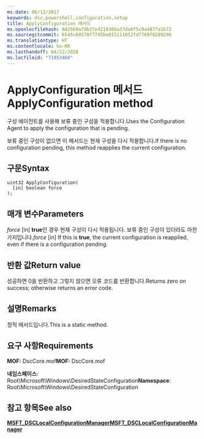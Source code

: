 ```yaml
---
ms.date: 06/12/2017
keywords: dsc,powershell,configuration,setup
title: ApplyConfiguration 메서드
ms.openlocfilehash: 0425b9a7db37e421830ba37da8f5c0a4877a1b72
ms.sourcegitcommit: 6545c60578f7745be015111052fd7769f8289296
ms.translationtype: HT
ms.contentlocale: ko-KR
ms.lasthandoff: 04/22/2020
ms.locfileid: "71953460"
---
```

# <a name="applyconfiguration-method"></a><span data-ttu-id="a48b1-103">ApplyConfiguration 메서드</span><span class="sxs-lookup"><span data-stu-id="a48b1-103">ApplyConfiguration method</span></span>

<span data-ttu-id="a48b1-104">구성 에이전트를 사용해 보류 중인 구성을 적용합니다.</span><span class="sxs-lookup"><span data-stu-id="a48b1-104">Uses the Configuration Agent to apply the configuration that is pending.</span></span>

<span data-ttu-id="a48b1-105">보류 중인 구성이 없으면 이 메서드는 현재 구성을 다시 적용합니다.</span><span class="sxs-lookup"><span data-stu-id="a48b1-105">If there is no configuration pending, this method reapplies the current configuration.</span></span>

## <a name="syntax"></a><span data-ttu-id="a48b1-106">구문</span><span class="sxs-lookup"><span data-stu-id="a48b1-106">Syntax</span></span>

```mof
uint32 ApplyConfiguration(
  [in] boolean force
);
```

## <a name="parameters"></a><span data-ttu-id="a48b1-107">매개 변수</span><span class="sxs-lookup"><span data-stu-id="a48b1-107">Parameters</span></span>

<span data-ttu-id="a48b1-108">*force* \[in\] **true**인 경우 현재 구성이 다시 적용됩니다. 보류 중인 구성이 있더라도 마찬가지입니다.</span><span class="sxs-lookup"><span data-stu-id="a48b1-108">*force* \[in\] If this is **true**, the current configuration is reapplied, even if there is a configuration pending.</span></span>

## <a name="return-value"></a><span data-ttu-id="a48b1-109">반환 값</span><span class="sxs-lookup"><span data-stu-id="a48b1-109">Return value</span></span>

<span data-ttu-id="a48b1-110">성공하면 0을 반환하고 그렇지 않으면 오류 코드를 반환합니다.</span><span class="sxs-lookup"><span data-stu-id="a48b1-110">Returns zero on success; otherwise returns an error code.</span></span>

## <a name="remarks"></a><span data-ttu-id="a48b1-111">설명</span><span class="sxs-lookup"><span data-stu-id="a48b1-111">Remarks</span></span>

<span data-ttu-id="a48b1-112">정적 메서드입니다.</span><span class="sxs-lookup"><span data-stu-id="a48b1-112">This is a static method.</span></span>

## <a name="requirements"></a><span data-ttu-id="a48b1-113">요구 사항</span><span class="sxs-lookup"><span data-stu-id="a48b1-113">Requirements</span></span>

<span data-ttu-id="a48b1-114">**MOF:** DscCore.mof</span><span class="sxs-lookup"><span data-stu-id="a48b1-114">**MOF:** DscCore.mof</span></span>

<span data-ttu-id="a48b1-115">**네임스페이스**: Root\Microsoft\Windows\DesiredStateConfiguration</span><span class="sxs-lookup"><span data-stu-id="a48b1-115">**Namespace**: Root\Microsoft\Windows\DesiredStateConfiguration</span></span>

## <a name="see-also"></a><span data-ttu-id="a48b1-116">참고 항목</span><span class="sxs-lookup"><span data-stu-id="a48b1-116">See also</span></span>

[<span data-ttu-id="a48b1-117">**MSFT_DSCLocalConfigurationManager**</span><span class="sxs-lookup"><span data-stu-id="a48b1-117">**MSFT_DSCLocalConfigurationManager**</span></span>](msft-dsclocalconfigurationmanager.md)
